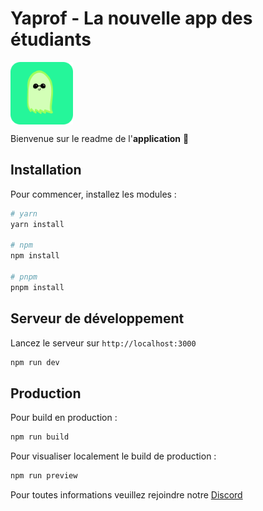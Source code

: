 # Yaprof - La nouvelle app des étudiants

<img align="center" width="100" height="100" src="./public/icons/icon_512x512.png">

Bienvenue sur le readme de l'**application** 🎉

## Installation

Pour commencer, installez les modules :

```bash
# yarn
yarn install

# npm
npm install

# pnpm
pnpm install
```

## Serveur de développement

Lancez le serveur sur `http://localhost:3000`

```bash
npm run dev
```

## Production

Pour build en production :

```bash
npm run build
```

Pour visualiser localement le build de production :

```bash
npm run preview
```

Pour toutes informations veuillez rejoindre notre [Discord](https://discord.gg/yaprof)
